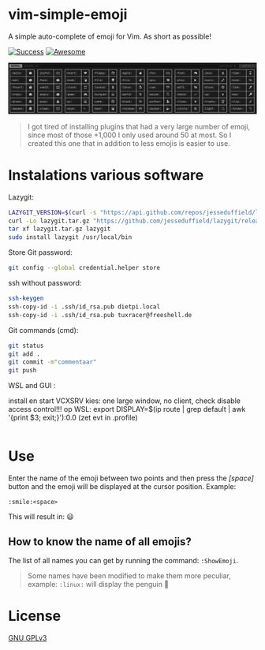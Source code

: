 # vim-simple-emoji
A simple auto-complete of emoji for Vim. As short as possible!

[![Success](https://badgen.net/github/checks/tunnckoCore/opensource)](https://terminalroot.com.br/)
[![Awesome](https://cdn.rawgit.com/sindresorhus/awesome/d7305f38d29fed78fa85652e3a63e154dd8e8829/media/badge.svg)](https://github.com/sindresorhus/awesome)


![:ShowEmoji](vim-simple-emoji.jpg)

> I got tired of installing plugins that had a very large number of emoji, since most of those +1,000 I only used around 50 at most. So I created this one that in addition to less emojis is easier to use.

# Instalations various software
Lazygit:
```sh
LAZYGIT_VERSION=$(curl -s "https://api.github.com/repos/jesseduffield/lazygit/releases/latest" | grep -Po '"tag_name": "v\K[^"]*')
curl -Lo lazygit.tar.gz "https://github.com/jesseduffield/lazygit/releases/latest/download/lazygit_${LAZYGIT_VERSION}_Linux_x86_64.tar.gz"
tar xf lazygit.tar.gz lazygit
sudo install lazygit /usr/local/bin
```

Store Git password:

```sh
git config --global credential.helper store
```
ssh without password:

```sh
ssh-keygen
ssh-copy-id -i .ssh/id_rsa.pub dietpi.local        
ssh-copy-id -i .ssh/id_rsa.pub tuxracer@freeshell.de
```
Git commands (cmd):

```sh
git status
git add .
git commit -m"commentaar"
git push
```

WSL and GUI :

install en start VCXSRV
kies: one large window, no client, check disable access control!!!
op WSL:
export DISPLAY=$(ip route | grep default | awk '{print $3; exit;}'):0.0   (zet evt in .profile)


```sh
```




# Use
Enter the name of the emoji between two points and then press the *[space]* button and the emoji will be displayed at the cursor position. Example:
```viml
:smile:<space>
```
This will result in: 😃 

## How to know the name of all emojis?
The list of all names you can get by running the command: `:ShowEmoji`.
> Some names have been modified to make them more peculiar, example: `:linux:` will display the penguin 🐧 

# License
[GNU GPLv3](LICENSE)


